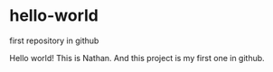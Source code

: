 # hello-world
first repository in github

Hello world! This is Nathan. And this project is my first one in github.
